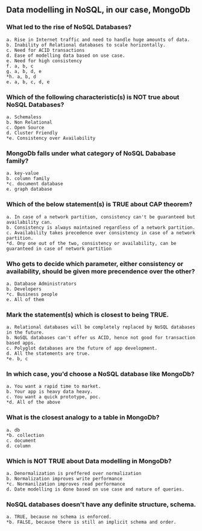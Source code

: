 ## Data modelling in NoSQL, in our case, MongoDb

### What led to the rise of NoSQL Databases?

    a. Rise in Internet traffic and need to handle huge amounts of data.
    b. Inability of Relational databases to scale horizontally.
    c. Need for ACID transactions
    d. Ease of modelling data based on use case.
    e. Need for high consistency
    f. a, b, c
    g. a, b, d, e
    *h. a, b, d
    e. a, b, c, d, e

### Which of the following characteristic(s) is NOT true about NoSQL Databases?

    a. Schemaless
    b. Non Relational
    c. Open Source
    d. Cluster Friendly
    *e. Consistency over Availability

### MongoDb falls under what category of NoSQL Dababase family?

    a. key-value
    b. column family
    *c. document database
    e. graph database

### Which of the below statement(s) is TRUE about CAP theorem?

    a. In case of a network partition, consistency can't be guaranteed but availability can.
    b. Consistency is always maintained regardless of a network partition.
    c. Availability takes precedence over consistency in case of a network partition.
    *d. Ony one out of the two, consistency or availability, can be guaranteed in case of network partition

### Who gets to decide which parameter, either consistency or availability, should be given more precendence over the other?

    a. Database Administrators
    b. Developers
    *c. Business people
    e. All of them

### Mark the statement(s) which is closest to being TRUE.

    a. Relational databases will be completely replaced by NoSQL databases in the future.
    b. NoSQL databases can't offer us ACID, hence not good for transaction based apps.
    c. Polyglot databases are the future of app development.
    d. All the statements are true.
    *e. b, c

### In which case, you'd choose a NoSQL database like MongoDb?

    a. You want a rapid time to market.
    b. Your app is heavy data heavy.
    c. You want a quick prototype, poc.
    *d. All of the above

### What is the closest analogy to a table in MongoDb?

    a. db
    *b. collection
    c. document
    d. column

### Which is NOT TRUE about Data modelling in MongoDb?

    a. Denormalization is preffered over normalization
    b. Normalization improves write performance
    *c. Normanilzation improves read performance
    d. Date modelling is done based on use case and nature of queries.
    

### NoSQL databases doesn't have any definite structure, schema.

    a. TRUE, because no schema is enforced.
    *b. FALSE, because there is still an implicit schema and order.
    